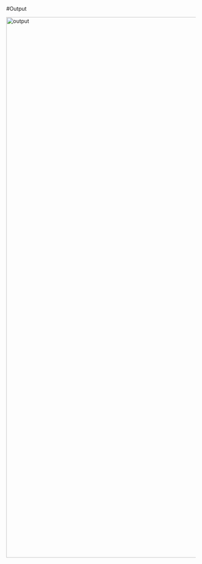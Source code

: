 #Output

<img width="1440" alt="output" src="https://user-images.githubusercontent.com/79704054/226804760-ea18b5d8-5a1e-4907-81bb-7c1316d47709.png">
